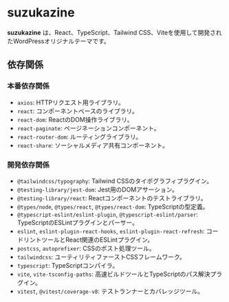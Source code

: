 # suzukazine
**suzukazine** は、React、TypeScript、Tailwind CSS、Viteを使用して開発されたWordPressオリジナルテーマです。

## 依存関係

### 本番依存関係

- `axios`: HTTPリクエスト用ライブラリ。
- `react`: コンポーネントベースのライブラリ。
- `react-dom`: ReactのDOM操作ライブラリ。
- `react-paginate`: ページネーションコンポーネント。
- `react-router-dom`: ルーティングライブラリ。
- `react-share`: ソーシャルメディア共有コンポーネント。

### 開発依存関係

- `@tailwindcss/typography`: Tailwind CSSのタイポグラフィプラグイン。
- `@testing-library/jest-dom`: Jest用のDOMアサーション。
- `@testing-library/react`: Reactコンポーネントのテストライブラリ。
- `@types/node`, `@types/react`, `@types/react-dom`: TypeScriptの型定義。
- `@typescript-eslint/eslint-plugin`, `@typescript-eslint/parser`: TypeScriptのESLintプラグインとパーサー。
- `eslint`, `eslint-plugin-react-hooks`, `eslint-plugin-react-refresh`: コードリントツールとReact関連のESLintプラグイン。
- `postcss`, `autoprefixer`: CSSのポスト処理ツール。
- `tailwindcss`: ユーティリティファーストCSSフレームワーク。
- `typescript`: TypeScriptコンパイラ。
- `vite`, `vite-tsconfig-paths`: 高速ビルドツールとTypeScriptのパス解決プラグイン。
- `vitest`, `@vitest/coverage-v8`: テストランナーとカバレッジツール。
